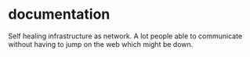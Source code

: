 documentation
=============


Self healing infrastructure as network. A lot people able to communicate without having to jump on the web which might be down.  
